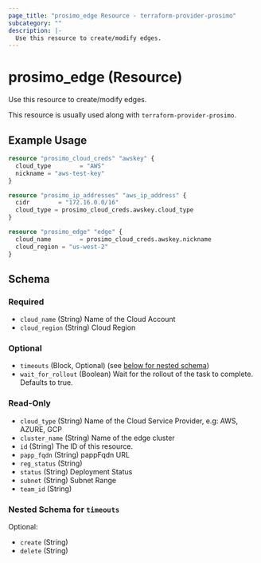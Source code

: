 ```yaml
---
page_title: "prosimo_edge Resource - terraform-provider-prosimo"
subcategory: ""
description: |-
  Use this resource to create/modify edges.
---
```


# prosimo_edge (Resource)

Use this resource to create/modify edges.

This resource is usually used along with `terraform-provider-prosimo`.



## Example Usage

```terraform
resource "prosimo_cloud_creds" "awskey" {
  cloud_type        = "AWS"
  nickname = "aws-test-key"
}

resource "prosimo_ip_addresses" "aws_ip_address" {
  cidr        = "172.16.0.0/16"
  cloud_type = prosimo_cloud_creds.awskey.cloud_type
}

resource "prosimo_edge" "edge" {
  cloud_name        = prosimo_cloud_creds.awskey.nickname
  cloud_region = "us-west-2"
}
```

<!-- schema generated by tfplugindocs -->
## Schema

### Required

- `cloud_name` (String) Name of the Cloud Account
- `cloud_region` (String) Cloud Region

### Optional

- `timeouts` (Block, Optional) (see [below for nested schema](#nestedblock--timeouts))
- `wait_for_rollout` (Boolean) Wait for the rollout of the task to complete. Defaults to true.

### Read-Only

- `cloud_type` (String) Name of the Cloud Service Provider, e.g: AWS, AZURE, GCP
- `cluster_name` (String) Name of the edge cluster
- `id` (String) The ID of this resource.
- `papp_fqdn` (String) pappFqdn URL
- `reg_status` (String)
- `status` (String) Deployment Status
- `subnet` (String) Subnet Range
- `team_id` (String)

<a id="nestedblock--timeouts"></a>
### Nested Schema for `timeouts`

Optional:

- `create` (String)
- `delete` (String)

